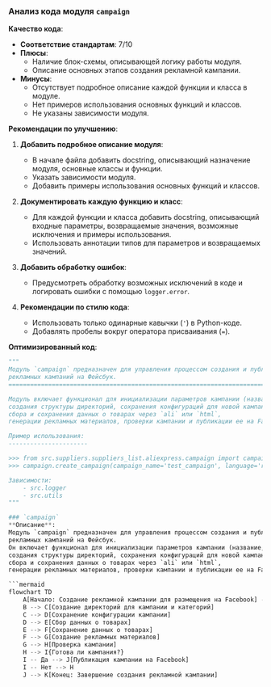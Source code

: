 ### **Анализ кода модуля `campaign`**

**Качество кода**:
- **Соответствие стандартам**: 7/10
- **Плюсы**:
  - Наличие блок-схемы, описывающей логику работы модуля.
  - Описание основных этапов создания рекламной кампании.
- **Минусы**:
  - Отсутствует подробное описание каждой функции и класса в модуле.
  - Нет примеров использования основных функций и классов.
  - Не указаны зависимости модуля.

**Рекомендации по улучшению**:

1.  **Добавить подробное описание модуля**:
    - В начале файла добавить docstring, описывающий назначение модуля, основные классы и функции.
    - Указать зависимости модуля.
    - Добавить примеры использования основных функций и классов.

2.  **Документировать каждую функцию и класс**:
    - Для каждой функции и класса добавить docstring, описывающий входные параметры, возвращаемые значения, возможные исключения и примеры использования.
    - Использовать аннотации типов для параметров и возвращаемых значений.

3.  **Добавить обработку ошибок**:
    - Предусмотреть обработку возможных исключений в коде и логировать ошибки с помощью `logger.error`.

4.  **Рекомендации по стилю кода**:
    - Использовать только одинарные кавычки (`'`) в Python-коде.
    - Добавлять пробелы вокруг оператора присваивания (`=`).

**Оптимизированный код**:

```python
"""
Модуль `campaign` предназначен для управления процессом создания и публикации
рекламных кампаний на Фейсбук.
==========================================================================

Модуль включает функционал для инициализации параметров кампании (название, язык, валюта),
создания структуры директорий, сохранения конфигураций для новой кампании,
сбора и сохранения данных о товарах через `ali` или `html`,
генерации рекламных материалов, проверки кампании и публикации ее на Facebook.

Пример использования:
----------------------

>>> from src.suppliers.suppliers_list.aliexpress.campaign import campaign
>>> campaign.create_campaign(campaign_name='test_campaign', language='ru', currency='RUB')

Зависимости:
    - src.logger
    - src.utils
"""

### `campaign`
**Описание**:
Модуль `campaign` предназначен для управления процессом создания и публикации
рекламных кампаний на Фейсбук.
Он включает функционал для инициализации параметров кампании (название, язык, валюта),
создания структуры директорий, сохранения конфигураций для новой кампании,
сбора и сохранения данных о товарах через `ali` или `html`,
генерации рекламных материалов, проверки кампании и публикации ее на Facebook.

```mermaid
flowchart TD
    A[Начало: Создание рекламной кампании для размещения на Facebook] --> B[Инициализация названия кампании, языка и валюты]
    B --> C[Создание директорий для кампании и категорий]
    C --> D[Сохранение конфигурации кампании]
    D --> E[Сбор данных о товарах]
    E --> F[Сохранение данных о товарах]
    F --> G[Создание рекламных материалов]
    G --> H[Проверка кампании]
    H --> I{Готова ли кампания?}
    I -- Да --> J[Публикация кампании на Facebook]
    I -- Нет --> H
    J --> K[Конец: Завершение создания рекламной кампании]
```